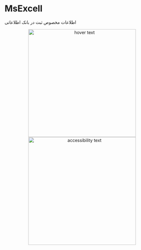 # MsExcell
 اطلاعات مخصوص ثبت در بانک اطلاعاتی

<p align="center"> <img src="your_relative_path_here" width="350" title="hover text"> <img src="your_relative_path_here_number_2_large_name" width="350" alt="accessibility text"> </p>
